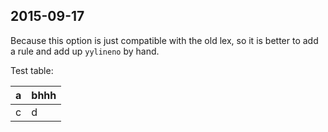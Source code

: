 ## 2015-09-17


Because this option is just compatible with the old lex, so it is better to add a rule and add up `yylineno` by hand.

Test table:

| a | bhhh |
|---|------|
| c | d    |
